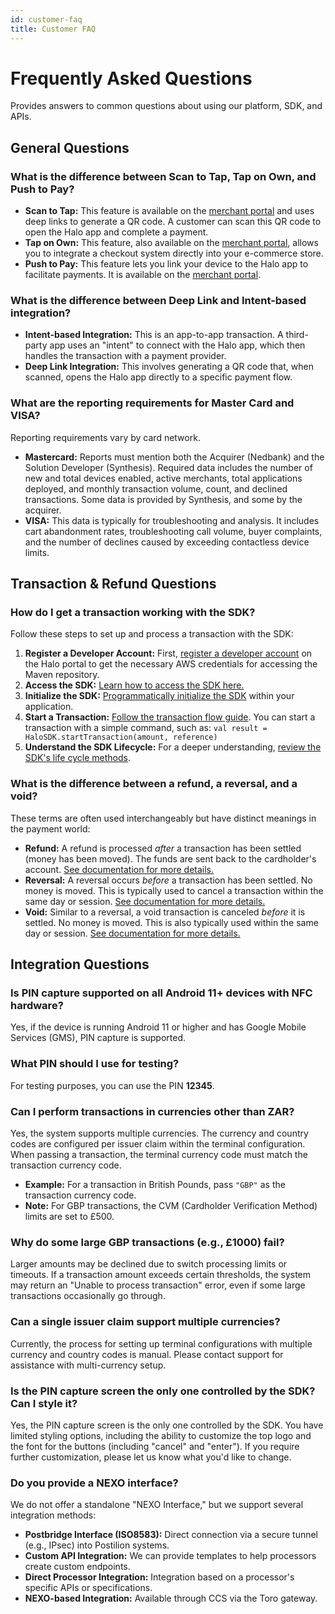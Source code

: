 ```yaml
---
id: customer-faq
title: Customer FAQ
---
```


# Frequently Asked Questions

Provides answers to common questions about using our platform, SDK, and APIs.

## General Questions

### What is the difference between Scan to Tap, Tap on Own, and Push to Pay?

  * **Scan to Tap:** This feature is available on the <a href="https://halo.merchantportal.dev.haloplus.io/" target="_blank">merchant portal</a> and uses deep links to generate a QR code. A customer can scan this QR code to open the Halo app and complete a payment.
  * **Tap on Own:** This feature, also available on the <a href="https://halo.merchantportal.dev.haloplus.io/" target="_blank">merchant portal</a>, allows you to integrate a checkout system directly into your e-commerce store.
  * **Push to Pay:** This feature lets you link your device to the Halo app to facilitate payments. It is available on the <a href="https://halo.merchantportal.dev.haloplus.io/" target="_blank">merchant portal</a>.

### What is the difference between Deep Link and Intent-based integration?

  * **Intent-based Integration:** This is an app-to-app transaction. A third-party app uses an "intent" to connect with the Halo app, which then handles the transaction with a payment provider.
  * **Deep Link Integration:** This involves generating a QR code that, when scanned, opens the Halo app directly to a specific payment flow.

### What are the reporting requirements for Master Card and VISA?

Reporting requirements vary by card network.

  * **Mastercard:** Reports must mention both the Acquirer (Nedbank) and the Solution Developer (Synthesis). Required data includes the number of new and total devices enabled, active merchants, total applications deployed, and monthly transaction volume, count, and declined transactions. Some data is provided by Synthesis, and some by the acquirer.
  * **VISA:** This data is typically for troubleshooting and analysis. It includes cart abandonment rates, troubleshooting call volume, buyer complaints, and the number of declines caused by exceeding contactless device limits.

## Transaction & Refund Questions

### How do I get a transaction working with the SDK?

Follow these steps to set up and process a transaction with the SDK:

1.  **Register a Developer Account:** First, <a href="https://halo.merchantportal.dev.haloplus.io/" target="_blank">register a developer account</a> on the Halo portal to get the necessary AWS credentials for accessing the Maven repository.
2.  **Access the SDK:** <a href="https://www.google.com/search?q=/docs/documentations/sdk/getting-started-with-sdk" target="_blank">Learn how to access the SDK here.</a>
3.  **Initialize the SDK:** <a href="https://www.google.com/search?q=/docs/documentations/sdk/sdk-integration-guide%236-initialization-of-the-sdk" target="_blank">Programmatically initialize the SDK</a> within your application.
4.  **Start a Transaction:** <a href="https://www.google.com/search?q=/docs/documentations/sdk/sdk-integration-guide%237-transaction-flow" target="_blank">Follow the transaction flow guide</a>. You can start a transaction with a simple command, such as:
    `val result = HaloSDK.startTransaction(amount, reference)`
5.  **Understand the SDK Lifecycle:** For a deeper understanding, <a href="https://www.google.com/search?q=/docs/documentations/sdk/sdk-integration-guide%235-life-cycle-methods" target="_blank">review the SDK's life cycle methods</a>.

### What is the difference between a refund, a reversal, and a void?

These terms are often used interchangeably but have distinct meanings in the payment world:

  * **Refund:** A refund is processed *after* a transaction has been settled (money has been moved). The funds are sent back to the cardholder's account. <a href="https://www.google.com/search?q=/docs/documentations/api-docs/refunds%23refund" target="_blank">See documentation for more details.</a>
  * **Reversal:** A reversal occurs *before* a transaction has been settled. No money is moved. This is typically used to cancel a transaction within the same day or session. <a href="https://www.google.com/search?q=/docs/documentations/api-docs/refunds%23reversal" target="_blank">See documentation for more details.</a>
  * **Void:** Similar to a reversal, a void transaction is canceled *before* it is settled. No money is moved. This is also typically used within the same day or session. <a href="https://www.google.com/search?q=/docs/documentations/api-docs/refunds%23void" target="_blank">See documentation for more details.</a>

## Integration Questions

### Is PIN capture supported on all Android 11+ devices with NFC hardware?

Yes, if the device is running Android 11 or higher and has Google Mobile Services (GMS), PIN capture is supported.

### What PIN should I use for testing?

For testing purposes, you can use the PIN **12345**.

### Can I perform transactions in currencies other than ZAR?

Yes, the system supports multiple currencies. The currency and country codes are configured per issuer claim within the terminal configuration. When passing a transaction, the terminal currency code must match the transaction currency code.

  * **Example:** For a transaction in British Pounds, pass `"GBP"` as the transaction currency code.
  * **Note:** For GBP transactions, the CVM (Cardholder Verification Method) limits are set to £500.

### Why do some large GBP transactions (e.g., £1000) fail?

Larger amounts may be declined due to switch processing limits or timeouts. If a transaction amount exceeds certain thresholds, the system may return an "Unable to process transaction" error, even if some large transactions occasionally go through.

### Can a single issuer claim support multiple currencies?

Currently, the process for setting up terminal configurations with multiple currency and country codes is manual. Please contact support for assistance with multi-currency setup.

### Is the PIN capture screen the only one controlled by the SDK? Can I style it?

Yes, the PIN capture screen is the only one controlled by the SDK. You have limited styling options, including the ability to customize the top logo and the font for the buttons (including "cancel" and "enter"). If you require further customization, please let us know what you'd like to change.

### Do you provide a NEXO interface?

We do not offer a standalone "NEXO Interface," but we support several integration methods:

  * **Postbridge Interface (ISO8583):** Direct connection via a secure tunnel (e.g., IPsec) into Postilion systems.
  * **Custom API Integration:** We can provide templates to help processors create custom endpoints.
  * **Direct Processor Integration:** Integration based on a processor's specific APIs or specifications.
  * **NEXO-based Integration:** Available through CCS via the Toro gateway.